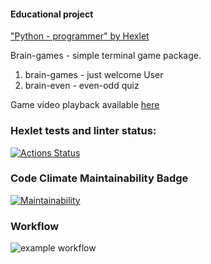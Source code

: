 #### Educational project
["Python - programmer" by Hexlet](https://ru.hexlet.io/programs/python)

Brain-games - simple terminal game package.
1. brain-games  - just welcome User
1. brain-even   - even-odd quiz 

Game video playback available [here](https://asciinema.org/a/mFRLFmez9ARkpvkHDxS5YKb2Y)

### Hexlet tests and linter status:
[![Actions Status](https://github.com/dchmerenko/python-project-lvl1/workflows/hexlet-check/badge.svg)](https://github.com/dchmerenko/python-project-lvl1/actions)

### Code Climate Maintainability Badge
[![Maintainability](https://api.codeclimate.com/v1/badges/a99a88d28ad37a79dbf6/maintainability)](https://codeclimate.com/github/dchmerenko/python-project-lvl1/maintainability)

### Workflow
![example workflow](https://github.com/dchmerenko/python-project-lvl1/actions/workflows/make_lint.yml/badge.svg)
